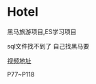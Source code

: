 # Hotel
黑马旅游项目,ES学习项目

sql文件找不到了
自己找黑马要

[视频地址](https://www.bilibili.com/video/BV1LQ4y127n4?p=77&vd_source=200264cda054a3da2c5056a84a692927)

P77~P118
